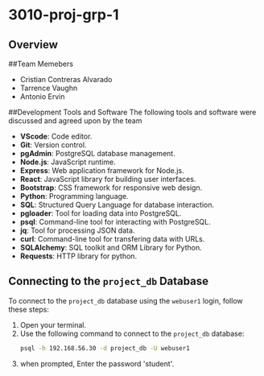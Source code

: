 # 3010-proj-grp-1

## Overview


##Team Memebers 
- Cristian Contreras Alvarado
- Tarrence Vaughn
- Antonio Ervin

##Development Tools and Software
The following tools and software were discussed and agreed upon by the team
- **VScode**: Code editor.
- **Git**: Version control.
- **pgAdmin**: PostgreSQL database management.
- **Node.js**: JavaScript runtime.
- **Express**: Web application framework for Node.js.
- **React**: JavaScript library for building user interfaces.
- **Bootstrap**: CSS framework for responsive web design.
- **Python**: Programming language.
- **SQL**: Structured Query Language for database interaction.
- **pgloader**: Tool for loading data into PostgreSQL.
- **psql**: Command-line tool for interacting with PostgreSQL.
- **jq**: Tool for processing JSON data.
- **curl**: Command-line tool for transfering data with URLs.
- **SQLAlchemy**: SQL toolkit and ORM Library for Python.
- **Requests**: HTTP library for python.

  
## Connecting to the `project_db` Database
To connect to the `project_db` database using the `webuser1` login, follow these steps:

1. Open your terminal.
2. Use the following command to connect to the `project_db` database:
   ```bash
   psql -h 192.168.56.30 -d project_db -U webuser1
3. when prompted, Enter the password 'student'.
